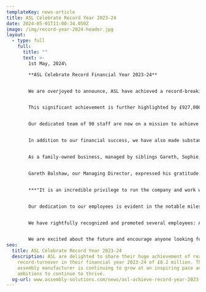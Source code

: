 ```yaml
---
templateKey: news-article
title: ASL Celebrate Record Year 2023-24
date: 2024-05-01T11:00:34.050Z
image: /img/record-year-2024-header.jpg
layout:
  - type: full
    full:
      title: ""
      text: >-
        1st May, 2024\

        **ASL Celebrate Record Financial Year 2023-24**


        We are overjoyed to announce, ASL have achieved a record-breaking financial year with a remarkable turnover of £8.2 million. 


        This significant achievement is further highlighted by £927,000 of brand-new business secured over the past year, showcasing our strong growth and strategic success.


        Our dedicated team of 90 staff are now on a mission to achieve £10 million turnover by 2026, and we are putting in the plans to accommodate for the expansion. We are currently planning one of biggest renovation projects to date, which is to construct a construct a mezzanine within the factory that will create additional office space to support an extra 20 employees.


        In addition to our financial success, we have also made substantial investments in infrastructure and workforce. Recent expenditures include £100,000 on solar panels and £75,000 on a state-of-the-art stock system with two new stock controllers. These investments reflect our commitment to innovation, sustainability, and operational excellence, aiming to enhance efficiency and build customer trust.


        As a family-owned business, managed by siblings Gareth, Sophie, and Oliver Balshaw, we are thrilled with this year's achievements and optimistic about future growth. 


        Gareth Balshaw, our Managing Director, expressed his gratitude: 


        ***"It is an incredible privilege to run the company and work with such a dedicated team. The commitment and passion from all our staff have been key to our success, leading to record order books and sales figures."***


        Our dedication to our employees is evident in the notable milestones achieved by several team members. Over the past year, Rob Parkinson celebrated his 20-year anniversary, incredibly without a day off sick! Michele Barnes also reached a major milestone, celebrating her 10th year of service. 


        We have rightfully recognized and promoted several employees: Adam Tunnah to Costing Supervisor, Adam Walsh to Junior Engineer, Petronela Bordeianu to Team Leader, Madalina Tecucianu to Purchase Ledger, and Melania Rovetto to Production Supervisor.


        We are excited about the future and encourage anyone looking for a production operator role to apply by emailing: [aubrey.oldham@assembly-solutions.com](<>) and [phil.beales@assembly-solutions.com](<>).
seo:
  title: ASL Celebrate Record Year 2023-24
  description: ASL are delighted to share their huge achievement of reaching a
    record-turnover in their financial year 2023-24 of £8.2 million. The cable
    assembly manufacturer is continuing to grow at an inspiring pace and has big
    ambitions to continue to thrive.
  og-url: www.assembly-solutions.com/news/asl-achieve-record-year-2023-24
---
```

